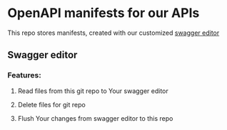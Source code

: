 # OpenAPI manifests for our APIs

This repo stores manifests, created with our customized [swagger editor](https://swagger-editor.rollun.net/)


## Swagger editor

### Features:

1. Read files from this git repo to Your swagger editor

2. Delete files for git repo

3. Flush Your changes from swagger editor to this repo

